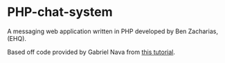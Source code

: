 # PHP-chat-system
A messaging web application written in PHP developed by Ben Zacharias, (EHQ).

Based off code provided by Gabriel Nava from [this tutorial](https://code.tutsplus.com/tutorials/how-to-create-a-simple-web-based-chat-application--net-5931).
